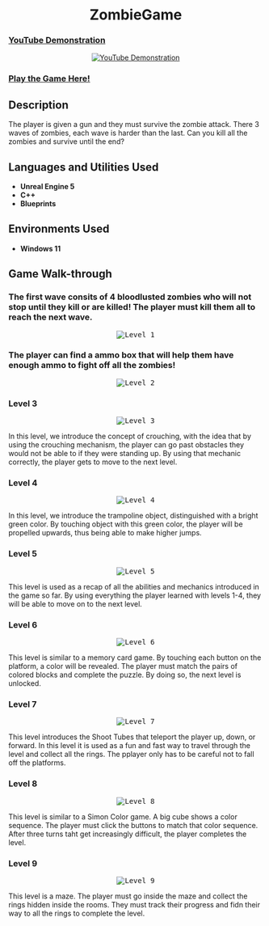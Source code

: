<h1 align="center">ZombieGame</h1>

### [YouTube Demonstration](https://www.youtube.com/watch?v=BVd8ceOzIzk)

<p align="center">
  <a href="https://www.youtube.com/watch?v=BVd8ceOzIzk"><img src="https://img.youtube.com/vi/BVd8ceOzIzk/0.jpg" alt="YouTube Demonstration"></a>
</p>

### [Play the Game Here!](https://play.unity.com/mg/other/firstperson-3)

<h2>Description</h2>

<p>The player is given a gun and they must survive the zombie attack. There 3 waves of zombies, each wave is harder than the last. Can you kill all the zombies and survive until the end?</p>

<h2>Languages and Utilities Used</h2>

<ul>
  <li><b>Unreal Engine 5</b></li>
  <li><b>C++</b></li>
  <li><b>Blueprints</b></li>
</ul>

<h2>Environments Used</h2>

<ul>
  <li><b>Windows 11</b></li>
</ul>

<h2>Game Walk-through</h2>

<h3>The first wave consits of 4 bloodlusted zombies who will not stop until they kill or are killed! The player must kill them all to reach the next wave.</h3>

<p align="center">
  <kbd><img src="https://i.imgur.com/Q0TytpN.png" alt="Level 1"></kbd>
</p>

<!--<p>The first wave consits of 4 bloodlusted zombies who will not stop until they kill or are killed! The player must kill them all to reach the next wave.</p> --!>

<h3>The player can find a ammo box that will help them have enough ammo to fight off all the zombies!</h3>

<p align="center">
  <kbd><img src="hhttps://i.imgur.com/H2hrzjZ.png" alt="Level 2"></kbd>
</p>

<!--<p>The player can find a ammo box that will help them have enough ammo to fight off all the zombies!</p> --!>

<h3>Level 3</h3>

<p align="center">
  <kbd><img src="https://i.imgur.com/AGIusI8.png" alt="Level 3"></kbd>
</p>

<p>In this level, we introduce the concept of crouching, with the idea that by using the crouching mechanism, the player can go past obstacles they would not be able to if they were standing up. By using that mechanic correctly, the player gets to move to the next level.</p>

<h3>Level 4</h3>

<p align="center">
  <kbd><img src="https://i.imgur.com/3dfoBgc.png" alt="Level 4"></kbd>
</p>

<p>In this level, we introduce the trampoline object, distinguished with a bright green color. By touching object with this green color, the player will be propelled upwards, thus being able to make higher jumps.</p>

<h3>Level 5</h3>

<p align="center">
  <kbd><img src="https://i.imgur.com/RLMFD1t.png" alt="Level 5"></kbd>
</p>

<p>This level is used as a recap of all the abilities and mechanics introduced in the game so far. By using everything the player learned with levels 1-4, they will be able to move on to the next level.</p>

<h3>Level 6</h3>

<p align="center">
  <kbd><img src="https://i.imgur.com/4mwyQXP.png" alt="Level 6"></kbd>
</p>

<p>This level is similar to a memory card game. By touching each button on the platform, a color will be revealed. The player must match the pairs of colored blocks and complete the puzzle. By doing so, the next level is unlocked.</p>

<h3>Level 7</h3>

<p align="center">
  <kbd><img src="https://i.imgur.com/Mdney5Y.png" alt="Level 7"></kbd>
</p>

<p>This level introduces the Shoot Tubes that teleport the player up, down, or forward. In this level it is used as a fun and fast way to travel through the level and collect all the rings. The pplayer only has to be careful not to fall off the platforms.</p>

<h3>Level 8</h3>

<p align="center">
  <kbd><img src="https://i.imgur.com/Miq0agH.png" alt="Level 8"></kbd>
</p>

<p>This level is similar to a Simon Color game. A big cube shows a color sequence. The player must click the buttons to match that color sequence. After three turns taht get increasingly difficult, the player completes the level.</p>

<h3>Level 9</h3>

<p align="center">
  <kbd><img src="https://i.imgur.com/kyygtZ3.png" alt="Level 9"></kbd>
</p>

<p>This level is a maze. The player must go inside the maze and collect the rings hidden inside the rooms. They must track their progress and fidn their way to all the rings to complete the level.</p>



